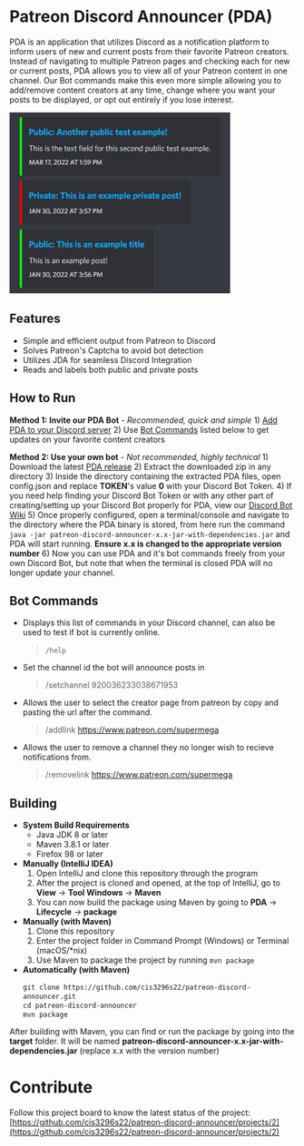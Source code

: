 # Patreon Discord Announcer (PDA)
PDA is an application that utilizes Discord as a notification platform to inform users of new and current posts from their favorite Patreon creators. Instead of navigating to multiple Patreon pages and checking each for new or current posts, PDA allows you to view all of your Patreon content in one channel. Our Bot commands make this even more simple allowing you to add/remove content creators at any time, change where you want your posts to be displayed, or opt out entirely if you lose interest. 


![This is a screenshot.](pda_pic.png)

## Features
* Simple and efficient output from Patreon to Discord
* Solves Patreon's Captcha to avoid bot detection
* Utilizes JDA for seamless Discord Integration
* Reads and labels both public and private posts

## How to Run
**Method 1: Invite our PDA Bot** - *Recommended, quick and simple*
    1) [Add PDA to your Discord server](https://discord.com/oauth2/authorize?client_id=965002259689783296&scope=bot&permissions=68608)
    2) Use [Bot Commands](#bot-commands) listed below to get updates on your favorite content creators  
    
**Method 2: Use your own bot** - *Not recommended, highly technical*
    1) Download the latest [PDA release](https://github.com/cis3296s22/patreon-discord-announcer/releases)
    2) Extract the downloaded zip in any directory
    3) Inside the directory containing the extracted PDA files, open config.json and replace **TOKEN**'s value **0** with your Discord Bot Token.
    4) If you need help finding your Discord Bot Token or with any other part of creating/setting up your Discord Bot properly for PDA, view our [Discord Bot Wiki](https://github.com/cis3296s22/patreon-discord-announcer/wiki/Technical-Information)
    5) Once properly configured, open a terminal/console and navigate to the directory where the PDA binary is stored, from here run the command `java -jar patreon-discord-announcer-x.x-jar-with-dependencies.jar` and PDA will start running. **Ensure x.x is changed to the appropriate version number**
    6) Now you can use PDA and it's bot commands freely from your own Discord Bot, but note that when the terminal is closed PDA will no longer update your channel.

## Bot Commands
* Displays this list of commands in your Discord channel, can also be used to test if bot is currently online.  
  > `/help`
* Set the channel id the bot will announce posts in
  > /setchannel 920036233038671953
* Allows the user to select the creator page from patreon by copy and pasting the url after the command.  
  > /addlink https://www.patreon.com/supermega
* Allows the user to remove a channel they no longer wish to recieve notifications from.  
  > /removelink https://www.patreon.com/supermega

## Building
- **System Build Requirements**
    - Java JDK 8 or later
    - Maven 3.8.1 or later
    - Firefox 98 or later
- **Manually (IntelliJ IDEA)**
    1) Open IntelliJ and clone this repository through the program
    2) After the project is cloned and opened, at the top of IntelliJ, go to **View** -> **Tool Windows** -> **Maven**
    3) You can now build the package using Maven by going to **PDA** -> **Lifecycle** -> **package**
- **Manually (with Maven)**
    1) Clone this repository
    2) Enter the project folder in Command Prompt (Windows) or Terminal (macOS/\*nix)
    3) Use Maven to package the project by running `mvn package`
- **Automatically (with Maven)**
    ```
    git clone https://github.com/cis3296s22/patreon-discord-announcer.git
    cd patreon-discord-announcer
    mvn package
    ```

After building with Maven, you can find or run the package by going into the **target** folder.  It will be named **patreon-discord-announcer-x.x-jar-with-dependencies.jar** (replace x.x with the version number)

# Contribute
Follow this project board to know the latest status of the project: [https://github.com/cis3296s22/patreon-discord-announcer/projects/2](https://github.com/cis3296s22/patreon-discord-announcer/projects/2)
